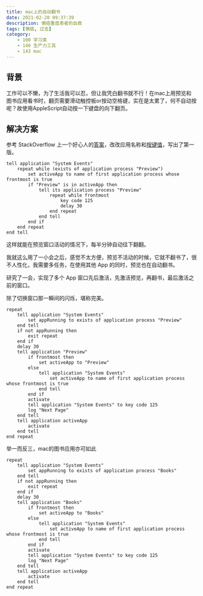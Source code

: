 ```yaml
---
title: mac上的自动翻书
date: 2021-02-20 09:37:39
description: 懒癌重度患者的自救
tags: [懒癌, 过去]
category:
    - 100 学习类
    - 140 生产力工具
    - 143 mac
---
```


## 背景

工作可以不懒，为了生活我可以忍，但让我凭白翻书就不行！在mac上用预览和图书应用看书时，翻页需要滑动触控板or按动空格键，实在是太累了，何不自动按呢？故使用AppleScript自动按一下键盘的向下翻页。

## 解决方案

参考 StackOverflow 上一个好心人的[答案](https://stackoverflow.com/questions/60268384/macos-send-keystroke-to-the-active-app-periodically)，改改应用名称和[按键值](https://eastmanreference.com/complete-list-of-applescript-key-codes)，写出了第一版。

```apple script
tell application "System Events"
    repeat while (exists of application process "Preview")
        set activeApp to name of first application process whose frontmost is true
        if "Preview" is in activeApp then
            tell its application process "Preview"
                repeat while frontmost
                    key code 125
                    delay 30
                end repeat
            end tell
        end if
    end repeat
end tell
```

这样就能在预览窗口活动的情况下，每半分钟自动往下翻翻。

我就这么用了一小会之后，感觉不太方便，预览不活动的时候，它就不翻书了，很不人性化，我需要多任务，在使用其他 App 的同时，预览也在自动翻书。

研究了一会，实现了多个 App 窗口先后激活，先激活预览，再翻书，最后激活之前的窗口。

除了切换窗口那一瞬间的闪烁，堪称完美。

```apple script
repeat
	tell application "System Events"
		set appRunning to exists of application process "Preview"
	end tell
	if not appRunning then
		exit repeat
	end if
	delay 30
	tell application "Preview"
		if frontmost then
			set activeApp to "Preview"
		else
			tell application "System Events"
				set activeApp to name of first application process whose frontmost is true
			end tell
		end if
		activate
		tell application "System Events" to key code 125
		log "Next Page"
	end tell
	tell application activeApp
		activate
	end tell
end repeat
```



举一而反三，mac的图书应用亦可如此

```apple script
repeat
	tell application "System Events"
		set appRunning to exists of application process "Books"
	end tell
	if not appRunning then
		exit repeat
	end if
	delay 30
	tell application "Books"
		if frontmost then
			set activeApp to "Books"
		else
			tell application "System Events"
				set activeApp to name of first application process whose frontmost is true
			end tell
		end if
		activate
		tell application "System Events" to key code 125
		log "Next Page"
	end tell
	tell application activeApp
		activate
	end tell
end repeat

```





















